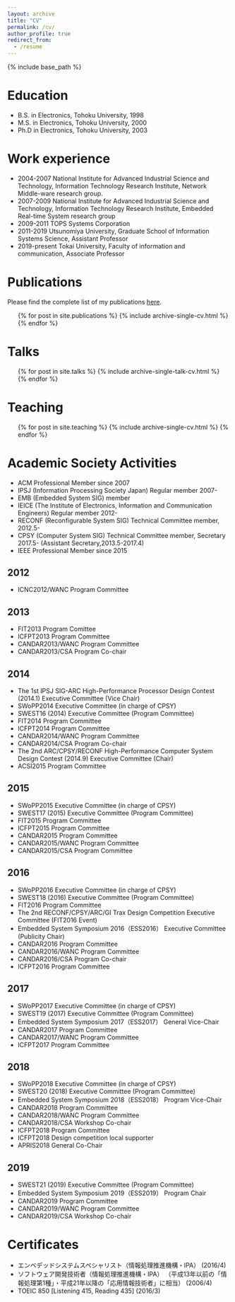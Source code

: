 ```yaml
---
layout: archive
title: "CV"
permalink: /cv/
author_profile: true
redirect_from:
  - /resume
---
```


{% include base_path %}

Education
======
* B.S. in Electronics, Tohoku University, 1998
* M.S. in Electronics, Tohoku University, 2000
* Ph.D in Electronics, Tohoku University, 2003

Work experience
======
* 2004-2007 National Institute for Advanced Industrial Science and Technology, Information Technology Research Institute, Network Middle-ware research group.
* 2007-2009 National Institute for Advanced Industrial Science and Technology, Information Technology Research Institute, Embedded Real-time System research group
* 2009-2011 TOPS Systems Corporation
* 2011-2019 Utsunomiya University, Graduate School of Information Systems Science, Assistant Professor 
* 2019-present Tokai University, Faculty of information and communication, Associate Professor

Publications
======
Please find the complete list of my publications <a href="https://researchmap.jp/ohkawatks/?lang=english">here</a>.

  <ul>{% for post in site.publications %}
    {% include archive-single-cv.html %}
  {% endfor %}</ul>
  
Talks
======
  <ul>{% for post in site.talks %}
    {% include archive-single-talk-cv.html %}
  {% endfor %}</ul>
  
Teaching
======
  <ul>{% for post in site.teaching %}
    {% include archive-single-cv.html %}
  {% endfor %}</ul>

Academic Society Activities
======
- ACM Professional Member since 2007
- IPSJ (Information Processing Society Japan) Regular member 2007-
 - EMB (Embedded System SIG) member
- IEICE (The Institute of Electronics, Information and Communication Engineers) Regular member 2012-
 - RECONF (Reconfigurable System SIG) Technical Committee member, 2012.5-
 - CPSY (Computer System SIG) Technical Committee member, Secretary 2017.5- (Assistant Secretary,2013.5-2017.4)
- IEEE Professional Member since 2015
## 2012
 - ICNC2012/WANC Program Committee
## 2013
 - FIT2013 Program Comittee
 - ICFPT2013 Program Committee
 - CANDAR2013/WANC Program Committee
 - CANDAR2013/CSA Program Co-chair
## 2014
 - The 1st IPSJ SIG-ARC High-Performance Processor Design Contest (2014.1) Executive Committee (Vice Chair)
 - SWoPP2014 Executive Committee (in charge of CPSY)
 - SWEST16 (2014) Executive Committee (Program Committee)
 - FIT2014 Program Committee
 - ICFPT2014 Program Committee
 - CANDAR2014/WANC Program Committee
 - CANDAR2014/CSA Program Co-chair
 - The 2nd ARC/CPSY/RECONF High-Performance Computer System Design Contest (2014.9) Executive Committee (Chair)
 - ACSI2015 Program Committee
## 2015
 - SWoPP2015 Executive Committee (in charge of CPSY)
 - SWEST17 (2015) Executive Committee (Program Committee)
 - FIT2015 Program Committee
 - ICFPT2015 Program Committee
 - CANDAR2015 Program Committee
 - CANDAR2015/WANC Program Committee
 - CANDAR2015/CSA Program Committee
## 2016
 - SWoPP2016 Executive Committee (in charge of CPSY)
 - SWEST18 (2016) Executive Committee (Program Committee)
 - FIT2016 Program Committee
 - The 2nd RECONF/CPSY/ARC/GI Trax Design Competition Executive Committee (FIT2016 Event)
 - Embedded System Symposium 2016（ESS2016） Executive Committee (Publicity Chair)
 - CANDAR2016 Program Committee
 - CANDAR2016/WANC Program Committee
 - CANDAR2016/CSA Program Co-chair
 - ICFPT2016 Program Committee
## 2017
 - SWoPP2017 Executive Committee (in charge of CPSY)
 - SWEST19 (2017) Executive Committee (Program Committee)
 - Embedded System Symposium 2017（ESS2017） General Vice-Chair
 - CANDAR2017 Program Committee
 - CANDAR2017/WANC Program Committee
 - ICFPT2017 Program Committee
## 2018
 - SWoPP2018 Executive Committee (in charge of CPSY)
 - SWEST20 (2018) Executive Committee (Program Committee)
 - Embedded System Symposium 2018（ESS2018） Program Vice-Chair
 - CANDAR2018 Program Committee
 - CANDAR2018/WANC Program Committee
 - CANDAR2018/CSA Workshop Co-chair
 - ICFPT2018 Program Committee
 - ICFPT2018 Design competition local supporter
 - APRIS2018 General Co-Chair
## 2019
 - SWEST21 (2019) Executive Committee (Program Committee)
 - Embedded System Symposium 2019（ESS2019） Program Chair
 - CANDAR2019 Program Committee
 - CANDAR2019/WANC Program Committee
 - CANDAR2019/CSA Workshop Co-chair


Certificates
======
- エンベデッドシステムスペシャリスト（情報処理推進機構・IPA） (2016/4)
- ソフトウェア開発技術者（情報処理推進機構・IPA） （平成13年以前の「情報処理第1種」・平成21年以降の「応用情報技術者」に相当） (2006/4)
- TOEIC 850 [Listening 415, Reading 435] (2016/3)
